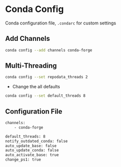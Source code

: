 # Conda Config

Conda configuration file, `.condarc` for custom settings

## Add Channels

```bash
conda config --add channels conda-forge
```

## Multi-Threading

```bash
conda config --set repodata_threads 2
```

- Change the all defaults

```bash
conda config --set default_threads 8
```

## Configuration File

```bash
channels:
    - conda-forge

default_threads: 8
notify_outdated_conda: false
auto_update_base: false
auto_update_conda: false
auto_activate_base: true
change_ps1: true
```

